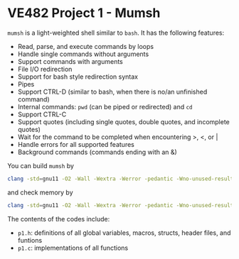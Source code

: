 # VE482 Project 1 - Mumsh

`mumsh` is a light-weighted shell similar to `bash`. It has the following features:

- Read, parse, and execute commands by loops
- Handle single commands without arguments
- Support commands with arguments
- File I/O redirection
- Support for bash style redirection syntax
- Pipes
- Support CTRL-D (similar to bash, when there is no/an unfinished command)
- Internal commands: `pwd` (can be piped or redirected) and `cd`
- Support CTRL-C
- Support quotes (including single quotes, double quotes, and incomplete quotes)
- Wait for the command to be completed when encountering >, <, or |
- Handle errors for all supported features
- Background commands (commands ending with an &)

You can build `mumsh` by

```bash
clang -std=gnu11 -O2 -Wall -Wextra -Werror -pedantic -Wno-unused-result -Wconversion -o mumsh *.c
```

and check memory by

```bash
clang -std=gnu11 -O2 -Wall -Wextra -Werror -pedantic -Wno-unused-result -fsanitize=address -fno-omit-frame-pointer -fsanitize=undefined -fsanitize=integer -o mumsh_memory_check *.c
```

The contents of the codes include:

- `p1.h`: definitions of all global variables, macros, structs, header files, and funtions
- `p1.c`: implementations of all functions